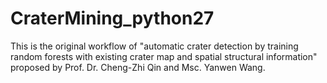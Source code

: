 # CraterMining_python27
This is the original workflow of "automatic crater detection by training random forests with existing crater map and spatial structural information" proposed by Prof. Dr. Cheng-Zhi Qin and Msc. Yanwen Wang. 
